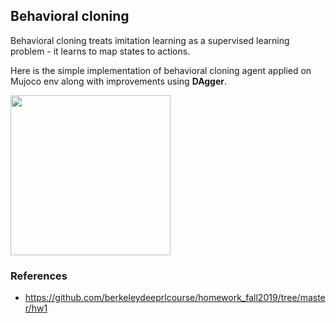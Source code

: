 ## Behavioral cloning

Behavioral cloning treats imitation learning as a supervised learning problem - it learns to map states to actions. 

Here is the simple implementation of behavioral cloning agent applied on Mujoco env along with improvements using **DAgger**.

<img src="https://github.com/andrijazz/playground/blob/master/projects/imitation/movie.gif" width="256" height="256">

### References
* https://github.com/berkeleydeeprlcourse/homework_fall2019/tree/master/hw1

